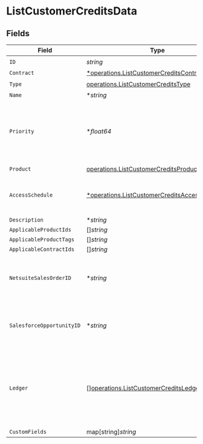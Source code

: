 # ListCustomerCreditsData


## Fields

| Field                                                                                                             | Type                                                                                                              | Required                                                                                                          | Description                                                                                                       |
| ----------------------------------------------------------------------------------------------------------------- | ----------------------------------------------------------------------------------------------------------------- | ----------------------------------------------------------------------------------------------------------------- | ----------------------------------------------------------------------------------------------------------------- |
| `ID`                                                                                                              | *string*                                                                                                          | :heavy_check_mark:                                                                                                | N/A                                                                                                               |
| `Contract`                                                                                                        | [*operations.ListCustomerCreditsContract](../../models/operations/listcustomercreditscontract.md)                 | :heavy_minus_sign:                                                                                                | N/A                                                                                                               |
| `Type`                                                                                                            | [operations.ListCustomerCreditsType](../../models/operations/listcustomercreditstype.md)                          | :heavy_check_mark:                                                                                                | N/A                                                                                                               |
| `Name`                                                                                                            | **string*                                                                                                         | :heavy_minus_sign:                                                                                                | N/A                                                                                                               |
| `Priority`                                                                                                        | **float64*                                                                                                        | :heavy_minus_sign:                                                                                                | If multiple credits or commits are applicable, the one with the lower priority will apply first.                  |
| `Product`                                                                                                         | [operations.ListCustomerCreditsProduct](../../models/operations/listcustomercreditsproduct.md)                    | :heavy_check_mark:                                                                                                | N/A                                                                                                               |
| `AccessSchedule`                                                                                                  | [*operations.ListCustomerCreditsAccessSchedule](../../models/operations/listcustomercreditsaccessschedule.md)     | :heavy_minus_sign:                                                                                                | The schedule that the customer will gain access to the credits.                                                   |
| `Description`                                                                                                     | **string*                                                                                                         | :heavy_minus_sign:                                                                                                | N/A                                                                                                               |
| `ApplicableProductIds`                                                                                            | []*string*                                                                                                        | :heavy_minus_sign:                                                                                                | N/A                                                                                                               |
| `ApplicableProductTags`                                                                                           | []*string*                                                                                                        | :heavy_minus_sign:                                                                                                | N/A                                                                                                               |
| `ApplicableContractIds`                                                                                           | []*string*                                                                                                        | :heavy_minus_sign:                                                                                                | N/A                                                                                                               |
| `NetsuiteSalesOrderID`                                                                                            | **string*                                                                                                         | :heavy_minus_sign:                                                                                                | This field's availability is dependent on your client's configuration.                                            |
| `SalesforceOpportunityID`                                                                                         | **string*                                                                                                         | :heavy_minus_sign:                                                                                                | This field's availability is dependent on your client's configuration.                                            |
| `Ledger`                                                                                                          | [][operations.ListCustomerCreditsLedger](../../models/operations/listcustomercreditsledger.md)                    | :heavy_minus_sign:                                                                                                | A list of ordered events that impact the balance of a credit. For example, an invoice deduction or an expiration. |
| `CustomFields`                                                                                                    | map[string]*string*                                                                                               | :heavy_minus_sign:                                                                                                | N/A                                                                                                               |